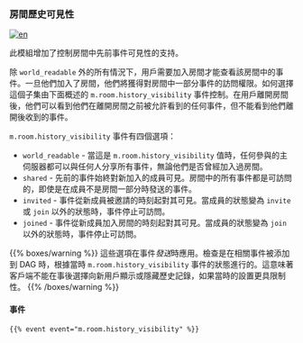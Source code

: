 ### 房間歷史可見性

[![en](https://img.shields.io/badge/lang-en-purple.svg)](https://github.com/message-exp/matrix_organized_spec/tree/main/v1.11/client-server-api/en/history_visibility.md)

此模組增加了控制房間中先前事件可見性的支持。

除 `world_readable` 外的所有情況下，用戶需要加入房間才能查看該房間中的事件。一旦他們加入了房間，他們將獲得對房間中一部分事件的訪問權限。如何選擇這個子集由下面概述的 `m.room.history_visibility` 事件控制。在用戶離開房間後，他們可以看到他們在離開房間之前被允許看到的任何事件，但不能看到他們離開後收到的事件。

`m.room.history_visibility` 事件有四個選項：

-   `world_readable` - 當這是 `m.room.history_visibility` 值時，任何參與的主伺服器都可以與任何人分享所有事件，無論他們是否曾經加入過房間。
-   `shared` - 先前的事件始終對新加入的成員可見。房間中的所有事件都是可訪問的，即使是在成員不是房間一部分時發送的事件。
-   `invited` - 事件從新成員被邀請的時刻起對其可見。當成員的狀態變為 `invite` 或 `join` 以外的狀態時，事件停止可訪問。
-   `joined` - 事件從新成員加入房間的時刻起對其可見。當成員的狀態變為 `join` 以外的狀態時，事件停止可訪問。

{{% boxes/warning %}}
這些選項在事件*發送*時應用。檢查是在相關事件被添加到 DAG 時，根據當時 `m.room.history_visibility` 事件的狀態進行的。這意味著客戶端不能在事後選擇向新用戶顯示或隱藏歷史記錄，如果當時的設置更具限制性。
{{% /boxes/warning %}}

#### 事件

```
{{% event event="m.room.history_visibility" %}}
```
